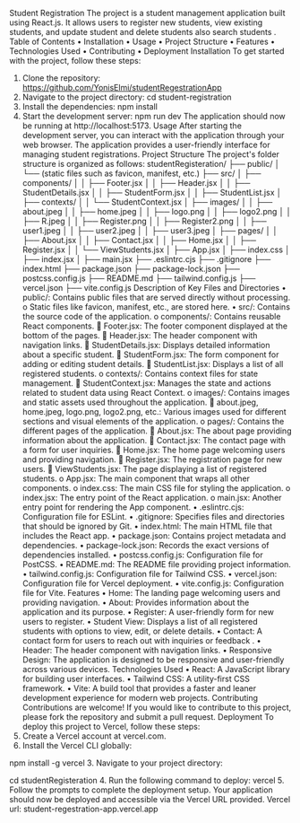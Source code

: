 Student Registration
The project is a student management application built using React.js. It allows users to register new students, view existing students, and update student and delete students also search students .
Table of Contents
•	Installation
•	Usage
•	Project Structure
•	Features
•	Technologies Used
•	Contributing
•	Deployment
Installation
To get started with the project, follow these steps:
1.	Clone the repository:
https://github.com/YonisElmi/studentRegestrationApp
2.	Navigate to the project directory:
cd student-registration
3.	Install the dependencies:
npm install
4.	Start the development server:
npm run dev
The application should now be running at http://localhost:5173.
Usage
After starting the development server, you can interact with the application through your web browser. The application provides a user-friendly interface for managing student registrations.
Project Structure
The project's folder structure is organized as follows:
studentRegisteration/
├── public/
│   └── (static files such as favicon, manifest, etc.)
├── src/
│   ├── components/
│   │   ├── Footer.jsx
│   │   ├── Header.jsx
│   │   ├── StudentDetails.jsx
│   │   ├── StudentForm.jsx
│   │   ├── StudentList.jsx
│   ├── contexts/
│   │   └── StudentContext.jsx
│   ├── images/
│   │   ├── about.jpeg
│   │   ├── home.jpeg
│   │   ├── logo.png
│   │   ├── logo2.png
│   │   ├── R.jpeg
│   │   ├── Register.png
│   │   ├── Register2.png
│   │   ├── user1.jpeg
│   │   ├── user2.jpeg
│   │   ├── user3.jpeg
│   ├── pages/
│   │   ├── About.jsx
│   │   ├── Contact.jsx
│   │   ├── Home.jsx
│   │   ├── Register.jsx
│   │   └── ViewStudents.jsx
│   ├── App.jsx
│   ├── index.css
│   ├── index.jsx
│   ├── main.jsx
├── .eslintrc.cjs
├── .gitignore
├── index.html
├── package.json
├── package-lock.json
├── postcss.config.js
├── README.md
├── tailwind.config.js
├── vercel.json
├── vite.config.js
Description of Key Files and Directories
•	public/: Contains public files that are served directly without processing.
o	Static files like favicon, manifest, etc., are stored here.
•	src/: Contains the source code of the application.
o	components/: Contains reusable React components.
	Footer.jsx: The footer component displayed at the bottom of the pages.
	Header.jsx: The header component with navigation links.
	StudentDetails.jsx: Displays detailed information about a specific student.
	StudentForm.jsx: The form component for adding or editing student details.
	StudentList.jsx: Displays a list of all registered students.
o	contexts/: Contains context files for state management.
	StudentContext.jsx: Manages the state and actions related to student data using React Context.
o	images/: Contains images and static assets used throughout the application.
	about.jpeg, home.jpeg, logo.png, logo2.png, etc.: Various images used for different sections and visual elements of the application.
o	pages/: Contains the different pages of the application.
	About.jsx: The about page providing information about the application.
	Contact.jsx: The contact page with a form for user inquiries.
	Home.jsx: The home page welcoming users and providing navigation.
	Register.jsx: The registration page for new users.
	ViewStudents.jsx: The page displaying a list of registered students.
o	App.jsx: The main component that wraps all other components.
o	index.css: The main CSS file for styling the application.
o	index.jsx: The entry point of the React application.
o	main.jsx: Another entry point for rendering the App component.
•	.eslintrc.cjs: Configuration file for ESLint.
•	.gitignore: Specifies files and directories that should be ignored by Git.
•	index.html: The main HTML file that includes the React app.
•	package.json: Contains project metadata and dependencies.
•	package-lock.json: Records the exact versions of dependencies installed.
•	postcss.config.js: Configuration file for PostCSS.
•	README.md: The README file providing project information.
•	tailwind.config.js: Configuration file for Tailwind CSS.
•	vercel.json: Configuration file for Vercel deployment.
•	vite.config.js: Configuration file for Vite.
Features
•	Home: The landing page welcoming users and providing navigation.
•	About: Provides information about the application and its purpose.
•	Register: A user-friendly form for new users to register.
•	Student View: Displays a list of all registered students with options to view, edit, or delete details.
•	Contact: A contact form for users to reach out with inquiries or feedback .
•	Header: The header component with navigation links.
•	Responsive Design: The application is designed to be responsive and user-friendly across various devices.
Technologies Used
•	React: A JavaScript library for building user interfaces.
•	Tailwind CSS: A utility-first CSS framework.
•	Vite: A build tool that provides a faster and leaner development experience for modern web projects.
Contributing
Contributions are welcome! If you would like to contribute to this project, please fork the repository and submit a pull request.
Deployment
To deploy this project to Vercel, follow these steps:
1.	Create a Vercel account at vercel.com.
2.	Install the Vercel CLI globally:

npm install -g vercel
3.	Navigate to your project directory:

cd studentRegisteration
4.	Run the following command to deploy:
vercel
5.	Follow the prompts to complete the deployment setup.
Your application should now be deployed and accessible via the Vercel URL provided.
Vercel url: student-regestration-app.vercel.app

